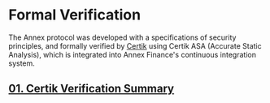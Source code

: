 # Formal Verification

The Annex protocol was developed with a specifications of security principles, and formally verified by [Certik](https://www.certik.org/) using Certik ASA \(Accurate Static Analysis\), which is integrated into Annex Finance's continuous integration system.

## [01. Certik Verification Summary](https://www.certik.org/projects/annex)

